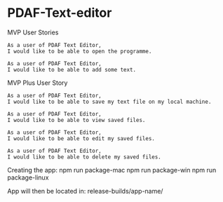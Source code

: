 # PDAF-Text-editor

MVP User Stories

```
As a user of PDAF Text Editor,
I would like to be able to open the programme.

As a user of PDAF Text Editor,
I would like to be able to add some text.

```

MVP Plus User Story

````
As a user of PDAF Text Editor,
I would like to be able to save my text file on my local machine.

As a user of PDAF Text Editor,
I would like to be able to view saved files.

As a user of PDAF Text Editor,
I would like to be able to edit my saved files.

As a user of PDAF Text Editor,
I would like to be able to delete my saved files.

`````
Creating the app:
npm run package-mac
npm run package-win
npm run package-linux

App will then be located in:
release-builds/app-name/
